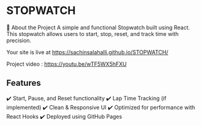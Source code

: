 # STOPWATCH

🚀 About the Project
A simple and functional Stopwatch built using React. This stopwatch allows users to start, stop, reset, and track time with precision.

Your site is live at https://sachinsalahalli.github.io/STOPWATCH/

Project  video : https://youtu.be/wTF5WX5hFXU

## Features
✔️ Start, Pause, and Reset functionality
✔️ Lap Time Tracking (if implemented)
✔️ Clean & Responsive UI
✔️ Optimized for performance with React Hooks
✔️ Deployed using GitHub Pages

